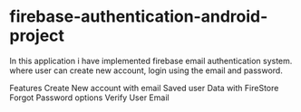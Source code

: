 # firebase-authentication-android-project
In this application i have implemented firebase email authentication system. where user can create new account, login using the email and password.

Features
Create New account with email
Saved user Data with FireStore
Forgot Password options
Verify User Email

